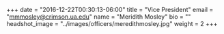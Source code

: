 +++
date = "2016-12-22T00:30:13-06:00"
title = "Vice President"
email = "mmmosley@crimson.ua.edu"
name = "Meridith Mosley"
bio = ""
headshot_image = "../images/officers/meredithmosley.jpg"
weight = 2
+++
